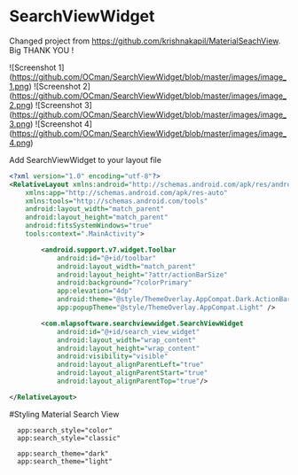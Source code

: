 # SearchViewWidget

Changed project from https://github.com/krishnakapil/MaterialSeachView.
Big THANK YOU !

![Screenshot 1]
(https://github.com/OCman/SearchViewWidget/blob/master/images/image_1.png)    ![Screenshot 2]
(https://github.com/OCman/SearchViewWidget/blob/master/images/image_2.png)    ![Screenshot 3]
(https://github.com/OCman/SearchViewWidget/blob/master/images/image_3.png)    ![Screenshot 4]
(https://github.com/OCman/SearchViewWidget/blob/master/images/image_4.png)    

Add SearchViewWidget to your layout file

```xml
<?xml version="1.0" encoding="utf-8"?>
<RelativeLayout xmlns:android="http://schemas.android.com/apk/res/android"
    xmlns:app="http://schemas.android.com/apk/res-auto"
    xmlns:tools="http://schemas.android.com/tools"
    android:layout_width="match_parent"
    android:layout_height="match_parent"
    android:fitsSystemWindows="true"
    tools:context=".MainActivity">

        <android.support.v7.widget.Toolbar
            android:id="@+id/toolbar"
            android:layout_width="match_parent"
            android:layout_height="?attr/actionBarSize"
            android:background="?colorPrimary"
            app:elevation="4dp"
            android:theme="@style/ThemeOverlay.AppCompat.Dark.ActionBar"
            app:popupTheme="@style/ThemeOverlay.AppCompat.Light" />

        <com.mlapsoftware.searchviewwidget.SearchViewWidget
            android:id="@+id/search_view_widget"
            android:layout_width="wrap_content"
            android:layout_height="wrap_content"
            android:visibility="visible"
            android:layout_alignParentLeft="true"
            android:layout_alignParentStart="true"
            android:layout_alignParentTop="true"/>

</RelativeLayout>
```

#Styling Material Search View
```
  app:search_style="color"
  app:search_style="classic"
  
  app:search_theme="dark"
  app:search_theme="light"
```
